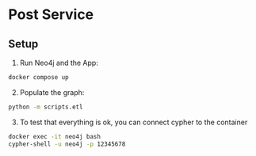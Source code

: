 # Post Service

## Setup
1. Run Neo4j and the App:
```bash
docker compose up
```

2. Populate the graph:
```bash
python -m scripts.etl
```

3. To test that everything is ok, you can connect cypher to the container
```bash
docker exec -it neo4j bash
cypher-shell -u neo4j -p 12345678
```